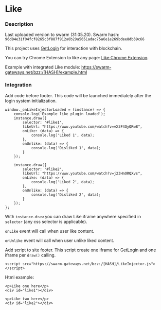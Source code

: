 # Like

### Description

Last uploaded version to swarm (31.05.20). Swarm hash: ```96d84e31f04fcf8265c3f887f912a0b29a5651adac75a6e1e269bdee8db39c66```

This project uses [GetLogin](https://github.com/GetLoginEth/login) for interaction with blockchain.

You can try Chrome Extension to like any page: [Like Chrome Extension](https://github.com/GetLoginEth/like-chrome).

Example with integrated Like module: https://swarm-gateways.net/bzz:/[HASH]/example.html


### Integration
Add code before footer. This code will be launched immediately after the login system initialization.

```
window._onLikeInjectorLoaded = (instance) => {
    console.log('Example like plugin loaded');
    instance.draw({
        selector: '#like1',
        likeUrl: "https://www.youtube.com/watch?v=vX3F4QyQRw8",
        onLike: (data) => {
            console.log('Liked 1', data);
        },
        onUnlike: (data) => {
            console.log('Disliked 1', data);
        }
    });

    instance.draw({
        selector: '#like2',
        likeUrl: "https://www.youtube.com/watch?v=j23HnORQXvs",
        onLike: (data) => {
            console.log('Liked 2', data);
        },
        onUnlike: (data) => {
            console.log('Disliked 2', data);
        }
    });
};
```

With ```instance.draw``` you can draw Like iframe anywhere specified in ```selector``` (any css selector is applicable).

```onLike``` event will call when user like content.

```onUnlike``` event will call when user unlike liked content.

Add script to site footer. This script create one iframe for GetLogin and one iframe per `draw()` calling.
```
<script src="https://swarm-gateways.net/bzz:/[HASH]/LikeInjector.js"></script>
```

Html example:

```
<p>Like one here</p>
<div id="like1"></div>

<p>Like two here</p>
<div id="like2"></div>
```
